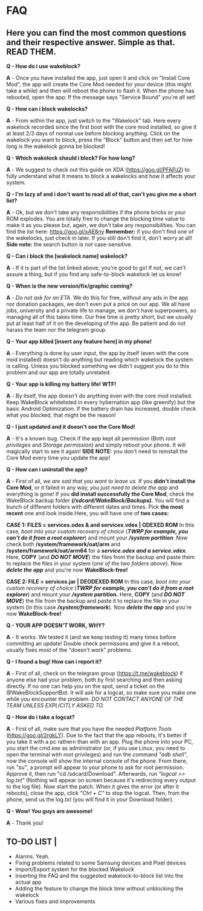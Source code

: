 # FAQ
## Here you can find the most common questions and their respective answer. Simple as that. READ THEM.

**Q - How do i use wakeblock?**

**A** - Once you have installed the app, just open it and click on "Install Core Mod", the app will create the Core Mod needed for your device (this might take a while) and then will reboot the phone to flash it. When the phone has rebooted, open the app: If the message says "Service Bound" you're all set!

**Q - How can i block wakelocks?**

**A** - From within the app, just switch to the "Wakelock" tab. Here every wakelock recorded since the first boot with the core mod installed, so give it at least 2/3 days of normal use before blocking anything. Click on the wakelock you want to block, press the "Block" button and then set for how long is the wakelock gonna be blocked!

**Q - Which wakelock should i block? For how long?**

**A** - We suggest to check out this guide on XDA (https://goo.gl/PFAPJ2) to fully understand what it means to block a wakelocks and how it affects your system. 

**Q - I'm lazy af and i don't want to read all of that, can't you give me a short list?**

**A** - Ok, but we don't take any responsibilities if the phone bricks or your ROM explodes. You are totally free to change the blocking time value to make it as you please but, again, we don't take any responsibilities. You can find the list here: https://goo.gl/xAE8ny **Remember:** if you don't find one of the wakelocks, just check in later. If you still don't find it, don't worry at all! **Side note:** the search button is _not_ case-sensitive.

**Q - Can i block the [wakelock name] wakelock?**

**A** - If it is part of the list linked above, you're good to go! If not, we can't assure a thing, but if you find any safe-to-block wakelock let us know!

**Q - When is the new version/fix/graphic coming?**

**A** - _Do not ask for an ETA._ We do this for free, without any ads in the app nor donation packages, we don't even put a price on our app. We all have jobs, university and a private life to manage, we don't have superpowers, so managing all of this takes time. Our free time is pretty short, but we usually put at least half of it on the developing of the app. Be patient and do not harass the team nor the telegram group.

**Q - Your app killed [insert any feature here] in my phone!**

**A** - Everything is done by user input, the app by itself (even with the core mod installed) doesn't do anything but reading which wakelock the system is calling. Unless you blocked something we didn't suggest you do to this problem and our app are totally unrelated.

**Q - Your app is killing my battery life! WTF!**

**A** - By itself, the app doesn't do anything even with the core mod installed. Keep WakeBlock whitelisted in every hybernation app (like greenify) but the basic Android Optimization. If the battery drain has increased, double check what you blocked, that might be the reason!

**Q - I just updated and it doesn't see the Core Mod!**

**A** - It's a known bug. Check if the app kept all permission (Both _root privileges_ and _Storage permission_) and simply reboot your phone. It will magically start to see it again! **SIDE NOTE:** you don't need to reinstall the Core Mod every time you update the app!

**Q - How can i uninstall the app?**

**A** - First of all, *we are sad that you want to leave us.* If you **didn't install the Core Mod**, or it failed in any way, *you just need to delete the app* and everything is gone! If you **did install successfully the Core Mod**, check the WakeBlock backup folder ***(/sdcard/WakeBlock/Backups).*** You will find a bunch of different folders with different dates and times. Pick **the most recent** one and look inside.Here, you will have one of **two cases:**

**CASE 1: FILES = services.odex & and services.vdex | ODEXED ROM**
In this case, *boot into your custom recovery of choice* (***TWRP for example, you can't do it from a root explorer***) and mount your ***/system partition***. Now check both **/system/framework/oat/arm** and **/system/framework/oat/arm64** for a ***service.odex and a service.vdex***. Here, **COPY** (and ***DO NOT MOVE***) the files from the backup and paste them to replace the files in your system (*one of the two folders above*). Now ***delete the app*** and you're now **WakeBlock-free!**

**CASE 2: FILE = services.jar | DEODEXED ROM**
In this case, *boot into your custom recovery of choice* (***TWRP for example, you can't do it from a root explorer***) and mount your ***/system partition.*** Here, **COPY** (and ***DO NOT MOVE***) the file from the backup and paste it to replace the file in your system (in this case ***/system/framework***). Now ***delete the app*** and you're now **WakeBlock-free!**

**Q - YOUR APP DOESN'T WORK, WHY?**

**A** - It works. We tested it (and we keep testing it) many times before committing an update! Double check permissons and give it a reboot, usually fixes most of the "doesn't work" problems.


**Q - I found a bug! How can i report it?**

**A** - First of all, check on the telegram group (https://t.me/wakeblock) if anyone else had your problem, both by first searching and then asking directly. If no one can help you on the spot, send a ticket on the @WakeBlockSupportBot. It will ask for a logcat, so make sure you make one while you encounter the problem. _DO NOT CONTACT ANYONE OF THE TEAM UNLESS EXPLICITLY ASKED TO._

**Q - How do i take a logcat?**

**A** - First of all, make sure that you have the needed _Platform Tools_ (https://goo.gl/2rgkLY). Due to the fact that the app reboots, it's better if you take it with a pc rathern than with an app. Plug the phone into your PC, you start the cmd.exe as administrator (or, if you use Linux, you need to open the terminal with root privileges) and run the command _"adb shell"_, now the console will show the internal console of the phone. From there, run _"su"_, a prompt will appear to your phone to ask for root permission. Approve it, then run "cd /sdcard/Download". Afterwards, run _"logcat >> log.txt"_ (Nothing will appear on screen because it's redirecting every output to the log file). Now start the patch. When it gives the error (or after it reboots), close the app, click _"Ctrl + C"_ to stop the logcat. Then, from the phone, send us the log.txt (you will find it in your Download folder).

**Q - Wow! You guys are awesome!**

**A** - Thank you!

## TO-DO LIST | 
- Alarms. Yeah.
- Fixing problems related to some Samsung devices and Pixel devices
- Import/Export system for the blocked Wakelock
- Inserting the FAQ and the suggested wakelock-to-block list into the actual app
- Adding the feature to change the block time without unblocking the wakelock
- Various fixes and improvements
